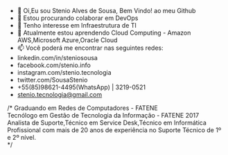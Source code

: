 - 👋 Oi,Eu sou Stenio Alves de Sousa, Bem Vindo! ao meu Github
- 💞️ Estou procurando colaborar em DevOps
- 👀 Tenho interesse em Infraestrutura de TI
- 🌱 Atualmente estou aprendendo Cloud Computing - Amazon AWS,Microsoft Azure,Oracle Cloud 
- 📫 Você poderá me encontrar nas seguintes redes:
-  linkedin.com/in/steniosousa
-  facebook.com/stenio.info
-  instagram.com/stenio.tecnologia
-  twitter.com/SousaStenio
-  +55(85)98621-4495(WhatsApp) | 3219-0521  
-  stenio.tecnologia@gmail.com

<html>
 
 <body>
  /* Graduando em Redes de Computadores - FATENE <br>
     Tecnólogo em Gestão de Tecnologia da Informação - FATENE 2017 <br>
     Analista de Suporte,Técnico em Service Desk,Técnico em Informática <br>
     Profissional com mais de 20 anos de experiência no Suporte Técnico de 1º e 2º nível. <br>
        */ 
 </body>
</html>

